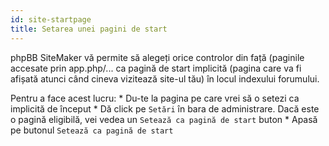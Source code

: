 ```yaml
---
id: site-startpage
title: Setarea unei pagini de start
---
```


phpBB SiteMaker vă permite să alegeți orice controlor din față (paginile accesate prin app.php/... ca pagină de start implicită (pagina care va fi afișată atunci când cineva vizitează site-ul tău) în locul indexului forumului.

Pentru a face acest lucru: * Du-te la pagina pe care vrei să o setezi ca implicită de început * Dă click pe `Setări` în bara de administrare. Dacă este o pagină eligibilă, vei vedea un `Setează ca pagină de start` buton * Apasă pe butonul `Setează ca pagină de start`